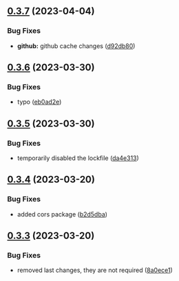 ## [0.3.7](https://github.com/Torwent/wasp-api/compare/v0.3.6...v0.3.7) (2023-04-04)


### Bug Fixes

* **github:** github cache changes ([d92db80](https://github.com/Torwent/wasp-api/commit/d92db80d023141489004b82649b99ea9a2b659ec))



## [0.3.6](https://github.com/Torwent/wasp-api/compare/v0.3.5...v0.3.6) (2023-03-30)


### Bug Fixes

* typo ([eb0ad2e](https://github.com/Torwent/wasp-api/commit/eb0ad2e319c3ff7c71c6c5bb0ad47f6508a9606a))



## [0.3.5](https://github.com/Torwent/wasp-api/compare/v0.3.4...v0.3.5) (2023-03-30)


### Bug Fixes

* temporarily disabled the lockfile ([da4e313](https://github.com/Torwent/wasp-api/commit/da4e31332bae1a871532497bad1f6e2ddcd1df2e))



## [0.3.4](https://github.com/Torwent/wasp-api/compare/v0.3.3...v0.3.4) (2023-03-20)


### Bug Fixes

* added cors package ([b2d5dba](https://github.com/Torwent/wasp-api/commit/b2d5dba5320e6b737fa64fee0f5bef0f4bfa4136))



## [0.3.3](https://github.com/Torwent/wasp-api/compare/v0.3.2...v0.3.3) (2023-03-20)


### Bug Fixes

* removed last changes, they are not required ([8a0ece1](https://github.com/Torwent/wasp-api/commit/8a0ece1d1735686e74c111bdd95a51dc87827083))



